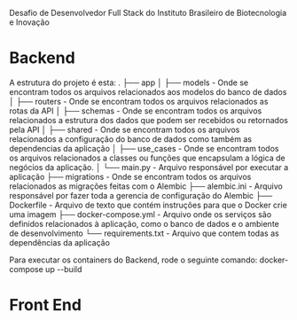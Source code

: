 Desafio de Desenvolvedor Full Stack do Instituto Brasileiro de Biotecnologia e Inovação

# Backend

A estrutura do projeto é esta:
.
├── app
│   ├── models - Onde se encontram todos os arquivos relacionados aos modelos do banco de dados
│   ├── routers - Onde se encontram todos os arquivos relacionados as rotas da API
│   ├── schemas - Onde se encontram todos os arquivos relacionados a estrutura dos dados que podem ser recebidos ou retornados pela API
│   ├── shared - Onde se encontram todos os arquivos relacionados a configuração do banco de dados como também as dependencias da aplicação
│   ├── use_cases - Onde se encontram todos os arquivos relacionados a classes ou funções que encapsulam a lógica de negócios da aplicação.
│   └── main.py - Arquivo responsável por executar a aplicação
├── migrations - Onde se encontram todos os arquivos relacionados as migrações feitas com o Alembic
├── alembic.ini - Arquivo responsável por fazer toda a gerencia de configuração do Alembic
├── Dockerfile - Arquivo de texto que contém instruções para que o Docker crie uma imagem
├── docker-compose.yml - Arquivo onde os serviços são definidos relacionados à aplicação, como o banco de dados e o ambiente de desenvolvimento
└── requirements.txt - Arquivo que contem todas as dependências da aplicação


 Para executar os containers do Backend, rode o seguinte comando: docker-compose up --build

# Front End
